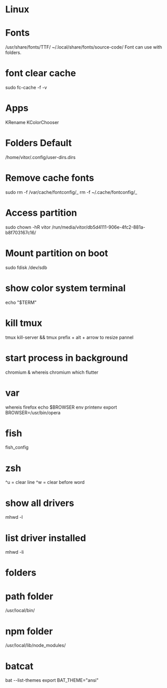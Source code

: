 # Linux


# Fonts

/usr/share/fonts/TTF/
~/.local/share/fonts/source-code/
Font can use with folders.

# font clear cache

sudo fc-cache -f -v

# Apps

KRename
KColorChooser

# Folders Default

/home/vitor/.config/user-dirs.dirs

# Remove cache fonts

sudo rm -f /var/cache/fontconfig/_
rm -f ~/.cache/fontconfig/_

# Access partition

sudo chown -hR vitor /run/media/vitor/db5d4111-906e-4fc2-881a-b8f703167c16/

# Mount partition on boot

sudo fdisk /dev/sdb

# show color system terminal

echo "$TERM"

# kill tmux

tmux kill-server && tmux
prefix + alt + arrow to resize pannel

# start process in background

chromium &
whereis chromium
which flutter

# var

whereis firefox
echo $BROWSER
env
printenv
export BROWSER=/usr/bin/opera

# fish

fish_config

# zsh

^u = clear line
^w = clear before word

# show all drivers

mhwd -l

# list driver installed

mhwd -li

# folders

# path folder

/usr/local/bin/

# npm folder

/usr/local/lib/node_modules/

# batcat
bat --list-themes
export BAT_THEME="ansi"
